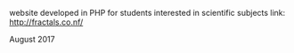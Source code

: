 website developed in PHP for students interested in scientific subjects
link: http://fractals.co.nf/

August 2017
